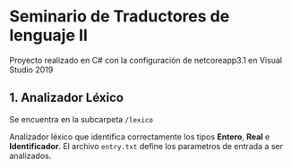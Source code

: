 ﻿# Seminario de Traductores de lenguaje II

Proyecto realizado en C# con la configuración de netcoreapp3.1 en Visual Studio 2019

## 1. Analizador Léxico

Se encuentra en la subcarpeta `/lexico`

Analizador léxico que identifica correctamente los tipos **Entero**, **Real** e **Identificador**.
El archivo `entry.txt` define los parametros de entrada a ser analizados.
